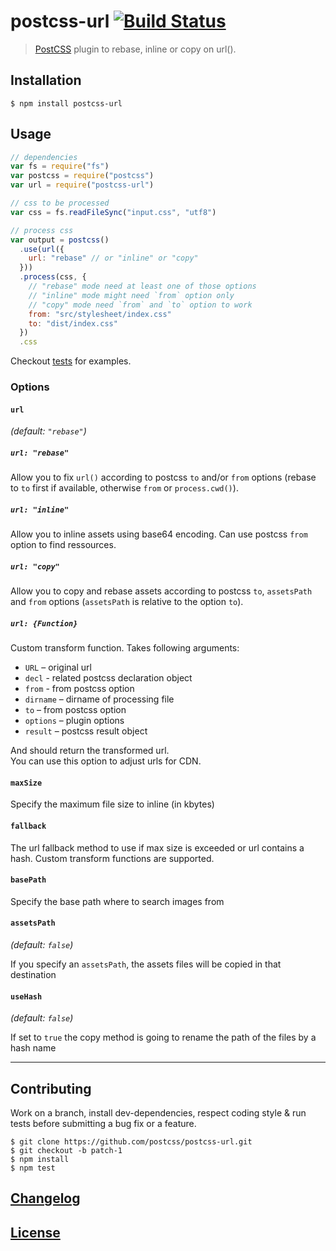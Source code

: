 # postcss-url [![Build Status](https://travis-ci.org/postcss/postcss-url.png)](https://travis-ci.org/postcss/postcss-url)

> [PostCSS](https://github.com/postcss/postcss) plugin to rebase, inline or copy on url().

## Installation

```console
$ npm install postcss-url
```

## Usage

```js
// dependencies
var fs = require("fs")
var postcss = require("postcss")
var url = require("postcss-url")

// css to be processed
var css = fs.readFileSync("input.css", "utf8")

// process css
var output = postcss()
  .use(url({
    url: "rebase" // or "inline" or "copy"
  }))
  .process(css, {
    // "rebase" mode need at least one of those options
    // "inline" mode might need `from` option only
    // "copy" mode need `from` and `to` option to work
    from: "src/stylesheet/index.css"
    to: "dist/index.css"
  })
  .css
```

Checkout [tests](test) for examples.

### Options

#### `url`

_(default: `"rebase"`)_

##### `url: "rebase"`

Allow you to fix `url()` according to postcss `to` and/or `from` options (rebase to `to` first if available, otherwise `from` or `process.cwd()`).

##### `url: "inline"`

Allow you to inline assets using base64 encoding. Can use postcss `from` option to find ressources.

##### `url: "copy"`

Allow you to copy and rebase assets according to postcss `to`, `assetsPath` and `from` options (`assetsPath` is relative to the option `to`).

##### `url: {Function}`

Custom transform function. Takes following arguments:
* `URL` – original url
* `decl` - related postcss declaration object
* `from` - from postcss option
* `dirname` – dirname of processing file
* `to` – from postcss option
* `options` – plugin options
* `result` – postcss result object

And should return the transformed url.  
You can use this option to adjust urls for CDN.

#### `maxSize`

Specify the maximum file size to inline (in kbytes)

#### `fallback`

The url fallback method to use if max size is exceeded or url contains a hash.
Custom transform functions are supported.

#### `basePath`

Specify the base path where to search images from

#### `assetsPath`

_(default: `false`)_

If you specify an `assetsPath`, the assets files will be copied in that
destination

#### `useHash`

_(default: `false`)_

If set to `true` the copy method is going to rename the path of the files by a hash name

---

## Contributing

Work on a branch, install dev-dependencies, respect coding style & run tests before submitting a bug fix or a feature.

```console
$ git clone https://github.com/postcss/postcss-url.git
$ git checkout -b patch-1
$ npm install
$ npm test
```

## [Changelog](CHANGELOG.md)

## [License](LICENSE)
